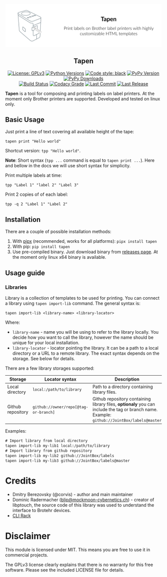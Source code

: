 ![Tapen Picture](https://raw.githubusercontent.com/corvis/tapen/master/docs/assets/cover-picture.png "Tapen cover image")

<h2 align="center">Tapen</h2>

<p align="center">
  <a href="https://pypi.org/project/tapen/"><img src="https://img.shields.io/pypi/l/tapen?style=for-the-badge" title="License: GPLv3"/></a> 
  <a href="https://pypi.org/project/tapen/"><img src="https://img.shields.io/pypi/pyversions/tapen?style=for-the-badge" title="Python Versions"/></a> 
  <a href="https://github.com/psf/black/"><img src="https://img.shields.io/badge/Code%20Style-black-black?style=for-the-badge" title="Code style: black"/></a> 
  <a href="https://pypi.org/project/tapen/"><img src="https://img.shields.io/pypi/v/tapen?style=for-the-badge" title="PyPy Version"/></a> 
  <a href="https://pypi.org/project/tapen/"><img src="https://img.shields.io/pypi/dm/tapen?style=for-the-badge" title="PyPy Downloads"/></a> 
  <br>
  <a href="https://github.com/corvis/tapen/actions?query=workflow%3A%22Sanity+Check"><img src="https://img.shields.io/github/workflow/status/corvis/tapen/Sanity%20Check?style=for-the-badge" title="Build Status"/></a> 
  <a href="https://app.codacy.com/gh/corvis/tapen/dashboard"><img src="https://img.shields.io/codacy/grade/7aa38cc5c1b14aa9ab06ee8af45d5cff?style=for-the-badge&_nocahe=1" title="Codacy Grade"/></a> 
  <a href="https://github.com/corvis/tapen/"><img src="https://img.shields.io/github/last-commit/corvis/tapen?style=for-the-badge" title="Last Commit"/></a> 
  <a href="https://github.com/corvis/tapen/releases/"><img src="https://img.shields.io/github/release-date/corvis/tapen?style=for-the-badge" title="Last Release"/></a> 
</p>


**Tapen** is a tool for composing and printing labels on label printers. At the moment only Brother printers are
supported.
Developed and tested on linux only.

## Basic Usage

Just print a line of text covering all available height of the tape:

```shell
tapen print "Hello world"
```

Shortcut version: `tpp "Hello world"`.

**Note**: Short syntax (`tpp ...` command is equal to `tapen print ...`). Here and bellow in the docs we will use short
syntax for simplicity.

Print multiple labels at time:

```shell
tpp "Label 1" "label 2" "Label 3"
```

Print 2 copies of of each label:

```shell
tpp -q 2 "Label 1" "Label 2"
```

## Installation

There are a couple of possible installation methods:

1. With [pipx](https://pipx.pypa.io/stable/) (recommended, works for all platforms): `pipx install tapen`  
2. With pip: `pip install tapen`
3. Use pre-compiled binary. Just download binary from [releases page](https://github.com/corvis/tapen/releases). At the moment only linux x64 binary 
is available.

## Usage guide

### Libraries

Library is a collection of templates to be used for printing. You can connect a library using `tapen import-lib`
command. The general syntax is:

```shell
tapen import-lib <library-name> <library-locator>
```

Where:

* `library-name` - name you will be using to refer to the library locally. You decide how you want to call the library,
  however the name should be unique for your local installation.
* `library-locator` - locator pointing the library. It can be a path to a local directory or a URL to a remote library.
  The exact syntax depends on the storage. See below for details.

There are a few library storages supported:

| Storage           | Locator syntax                        | Description                                                                                                                                  |
|-------------------|---------------------------------------|----------------------------------------------------------------------------------------------------------------------------------------------|
| Local directory   | `local:/path/to/library`              | Path to a directory containing library files.                                                                                                |
| Github repository | `github://owner/repo[@tag-or-branch]` | Github repository containing library files, **optionaly** you can include the tag or branch name. Example: `github://JointBox/labels@master` |

Examples:

```shell
# Import library from local directory
tapen import-lib my-lib1 local:/path/to/library
# Import library from github repository
tapen import-lib my-lib2 github://JointBox/labels
tapen import-lib my-lib3 github://JointBox/labels@master
```

# Credits

* Dmitry Berezovsky (@corvis) - author and main maintainer
* Dominic Radermacher (blip@mockmoon-cybernetics.ch) - creator of libptouch, the source code of this library was used to
  understand the interface to Brotehr devices.
* [CLI Rack](https://github.com/corvis/cli-rack)

# Disclaimer

This module is licensed under MIT. This means you are free to use it in commercial projects.

The GPLv3 license clearly explains that there is no warranty for this free software. Please see the included LICENSE
file for details.